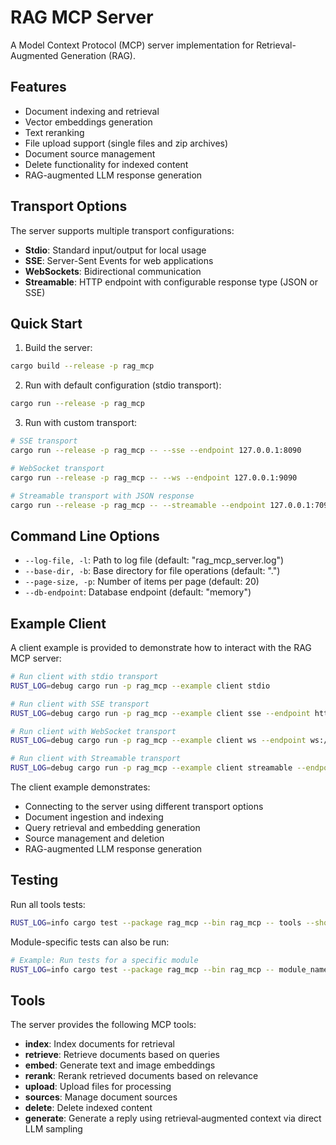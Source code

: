 # RAG MCP Server

A Model Context Protocol (MCP) server implementation for Retrieval-Augmented Generation (RAG).

## Features

- Document indexing and retrieval
- Vector embeddings generation
- Text reranking
- File upload support (single files and zip archives)
- Document source management
- Delete functionality for indexed content
- RAG-augmented LLM response generation

## Transport Options

The server supports multiple transport configurations:

- **Stdio**: Standard input/output for local usage
- **SSE**: Server-Sent Events for web applications
- **WebSockets**: Bidirectional communication
- **Streamable**: HTTP endpoint with configurable response type (JSON or SSE)

## Quick Start

1. Build the server:

```bash
cargo build --release -p rag_mcp
```

2. Run with default configuration (stdio transport):

```bash
cargo run --release -p rag_mcp
```

3. Run with custom transport:

```bash
# SSE transport
cargo run --release -p rag_mcp -- --sse --endpoint 127.0.0.1:8090

# WebSocket transport
cargo run --release -p rag_mcp -- --ws --endpoint 127.0.0.1:9090

# Streamable transport with JSON response
cargo run --release -p rag_mcp -- --streamable --endpoint 127.0.0.1:7090 --response-type json
```

## Command Line Options

- `--log-file, -l`: Path to log file (default: "rag_mcp_server.log")
- `--base-dir, -b`: Base directory for file operations (default: ".")
- `--page-size, -p`: Number of items per page (default: 20)
- `--db-endpoint`: Database endpoint (default: "memory")

## Example Client

A client example is provided to demonstrate how to interact with the RAG MCP server:

```bash
# Run client with stdio transport
RUST_LOG=debug cargo run -p rag_mcp --example client stdio

# Run client with SSE transport
RUST_LOG=debug cargo run -p rag_mcp --example client sse --endpoint http://127.0.0.1:8090

# Run client with WebSocket transport
RUST_LOG=debug cargo run -p rag_mcp --example client ws --endpoint ws://127.0.0.1:9090

# Run client with Streamable transport
RUST_LOG=debug cargo run -p rag_mcp --example client streamable --endpoint http://127.0.0.1:7090
```

The client example demonstrates:

- Connecting to the server using different transport options
- Document ingestion and indexing
- Query retrieval and embedding generation
- Source management and deletion
- RAG-augmented LLM response generation

## Testing

Run all tools tests:

```bash
RUST_LOG=info cargo test --package rag_mcp --bin rag_mcp -- tools --show-output
```

Module-specific tests can also be run:

```bash
# Example: Run tests for a specific module
RUST_LOG=info cargo test --package rag_mcp --bin rag_mcp -- module_name --show-output
```

## Tools

The server provides the following MCP tools:

- **index**: Index documents for retrieval
- **retrieve**: Retrieve documents based on queries
- **embed**: Generate text and image embeddings
- **rerank**: Rerank retrieved documents based on relevance
- **upload**: Upload files for processing
- **sources**: Manage document sources
- **delete**: Delete indexed content
- **generate**: Generate a reply using retrieval‑augmented context via direct LLM sampling
